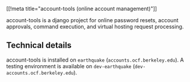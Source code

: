 [[!meta title="account-tools (online account management)"]]


account-tools is a django project for online password resets, account approvals, command execution, and virtual hosting request processing.

## Technical details
account-tools is installed on `earthquake` (`accounts.ocf.berkeley.edu`). A testing environment is available on `dev-earthquake` (`dev-accounts.ocf.berkeley.edu`).
